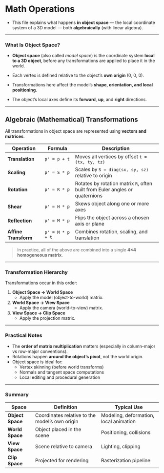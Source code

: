 # Math Operations

- This file explains what happens **in object space** — the local coordinate system of a 3D model — both **algebraically** (with linear algebra).

---

### What Is Object Space?

- **Object space** (also called *model space*) is the coordinate system **local to a 3D object**, before any transformations are applied to place it in the world.

- Each vertex is defined relative to the object’s **own origin** (0, 0, 0).
- Transformations here affect the model’s **shape, orientation, and local positioning**.
- The object’s local axes define its **forward**, **up**, and **right** directions.

---

Algebraic (Mathematical) Transformations
-

All transformations in object space are represented using **vectors and matrices**.

| Operation | Formula | Description |
|------------|----------|-------------|
| **Translation** | `p' = p + t` | Moves all vertices by offset `t = (tx, ty, tz)` |
| **Scaling** | `p' = S * p` | Scales by `S = diag(sx, sy, sz)` relative to origin |
| **Rotation** | `p' = R * p` | Rotates by rotation matrix `R`, often built from Euler angles or quaternions |
| **Shear** | `p' = H * p` | Skews object along one or more axes |
| **Reflection** | `p' = M * p` | Flips the object across a chosen axis or plane |
| **Affine Transform** | `p' = M * p + t` | Combines rotation, scaling, and translation |

> In practice, all of the above are combined into a single **4×4 homogeneous matrix**.

---

### Transformation Hierarchy

Transformations occur in this order:

1. **Object Space → World Space**
   - Apply the model (object-to-world) matrix.
2. **World Space → View Space**
   - Apply the camera (world-to-view) matrix.
3. **View Space → Clip Space**
   - Apply the projection matrix.

---

### ️Practical Notes

- The **order of matrix multiplication** matters (especially in column-major vs row-major conventions).
- Rotations happen **around the object’s pivot**, not the world origin.
- Object space is ideal for:
  - Vertex skinning (before world transforms)
  - Normals and tangent space computations
  - Local editing and procedural generation

---

### Summary

| Space | Definition | Typical Use |
|--------|-------------|--------------|
| **Object Space** | Coordinates relative to the model’s own origin | Modeling, deformation, local animation |
| **World Space** | Object placed in the scene | Positioning, collisions |
| **View Space** | Scene relative to camera | Lighting, clipping |
| **Clip Space** | Projected for rendering | Rasterization pipeline |